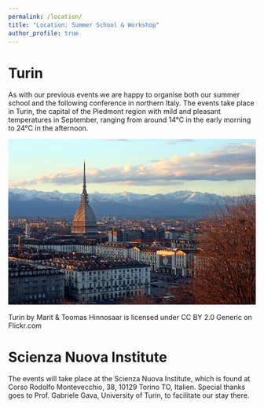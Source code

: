 ```yaml
---
permalink: /location/
title: "Location: Summer School & Workshop"
author_profile: true
---
```


Turin
======
As with our previous events we are happy to organise both our summer school and the following conference in northern Italy. The events take place in Turin, the capital of the Piedmont region with mild and pleasant temperatures in September, ranging from around 14°C in the early morning to 24°C in the afternoon.

![turin](turin.jpg "The Mole Antonelliana and in the background the Alps")

Turin by Marit & Toomas Hinnosaar is licensed under CC BY 2.0 Generic on Flickr.com

Scienza Nuova Institute
======
The events will take place at the Scienza Nuova Institute, which is found at Corso Rodolfo Montevecchio, 38, 10129 Torino TO, Italien. Special thanks goes to Prof. Gabriele Gava, University of Turin, to facilitate our stay there.
